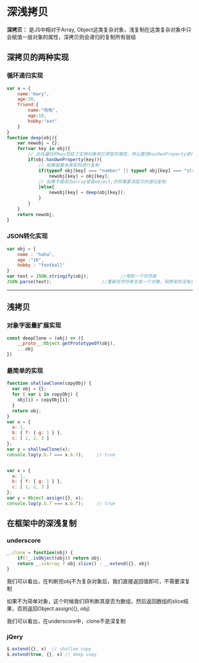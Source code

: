 # 深浅拷贝

**深拷贝：** 是JS中相对于Array, Object这类复杂对象，浅复制在这类复杂对象中只会赋值一层对象的属性，深拷贝则会递归的复制所有层级

## 深拷贝的两种实现

### 循环递归实现

```js
var a = {
    name:"mary",
    age:20,
    friend:{
        name:"哈哈",
        age:19,
        hobby:"eat"
    }
}
function deep(obj){
    var newobj = {};
    for(var key in obj){
        // 此处遍历的key包括了实例对象和它原型的属性，所以要用hasOwnProperty进行筛选(node环境不会，浏览器环境会列举原型属性)
        if(obj.hasOwnProperty(key)){
            // 如果是基本类型则进行复制
            if(typeof obj[key] === "number" || typeof obj[key] === "string" || typeof obj[key] === "boolean" || obj[key] === undefined || obj[key] === null){
                newobj[key] = obj[key];
            // 如果不是则为array或者object,仍然需要深层次的递归复制
            }else{
                newobj[key] = deep(obj[key]);
            }
        }
    }
    return newobj;
}
```

### JSON转化实现

```js
var obj = {
    name : "haha",
    age :"16",
    hobby : "football"
}
var text = JSON.stringify(obj);            //得到一个字符串
JSON.parse(text);                   //重新将字符串生成一个对象，和原来的没有任何关系
```

---

## 浅拷贝

### 对象字面量扩展实现

```js
const deepClone = (obj) => ({
    __proto__:Object.getPrototypeOf(obj),
    ...obj
})
```

### 最简单的实现

```js
function shallowClone(copyObj) {
  var obj = {};
  for ( var i in copyObj) {
    obj[i] = copyObj[i];
  }
  return obj;
}
var x = {
  a: 1,
  b: { f: { g: 1 } },
  c: [ 1, 2, 3 ]
};
var y = shallowClone(x);
console.log(y.b.f === x.b.f);     // true
```

```js

var x = {
  a: 1,
  b: { f: { g: 1 } },
  c: [ 1, 2, 3 ]
};
var y = Object.assign({}, x);
console.log(y.b.f === x.b.f);     // true

```

## 在框架中的深浅复制

### underscore

```js
_.clone = function(obj) {
    if(!_.isObject(obj)) return obj;
    return _.isArray ? obj.slice() : _.extend({}, obj)
}
```

我们可以看出，在判断完obj不为复杂对象后，我们直接返回值即可，不需要深复制

如果不为简单对象，这个时候我们将判断其是否为数组，然后返回数组的slice结果，否则返回Object.assign({}, obj)

我们可以看出，在underscore中，clone不是深复制

### jQery

```js
$.extend({}, x)  // shallow copy
$.extend(true, {}, x) // deep copy

```
